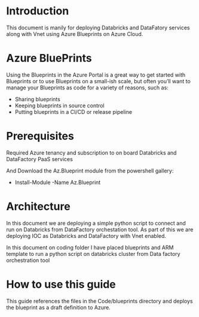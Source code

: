 # Introduction
This document is manily for deploying Databricks and DataFatory services along with Vnet using Azure Blueprints on Azure Cloud. 

# Azure BluePrints

Using the Blueprints in the Azure Portal is a great way to get started with Blueprints or to use Blueprints on a small-ish scale, but often you’ll want to manage your Blueprints as code for a variety of reasons, such as:


* Sharing blueprints
* Keeping blueprints in source control
* Putting blueprints in a CI/CD or release pipeline

# Prerequisites
Required Azure tenancy and subscription to on board Databricks and DataFactory PaaS services

And Download the Az.Blueprint module from the powershell gallery:

- Install-Module -Name Az.Blueprint

# Architecture
In this document we are deploying a simple python script to connect and run on Databricks from DataFactory orchestation tool. As part of this we are deploying IOC as Databricks and DataFactory with Vnet enabled.

In this document on coding folder I have placed blueprints and ARM template to run a python script on databricks cluster from Data factory orchestration tool



# How to use this guide

This guide references the files in the Code/blueprints directory and deploys the blueprint as a draft definition to Azure.
